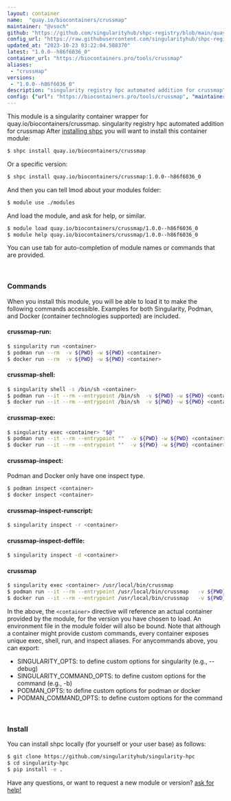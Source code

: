 ```yaml
---
layout: container
name:  "quay.io/biocontainers/crussmap"
maintainer: "@vsoch"
github: "https://github.com/singularityhub/shpc-registry/blob/main/quay.io/biocontainers/crussmap/container.yaml"
config_url: "https://raw.githubusercontent.com/singularityhub/shpc-registry/main/quay.io/biocontainers/crussmap/container.yaml"
updated_at: "2023-10-23 03:22:04.588370"
latest: "1.0.0--h86f6036_0"
container_url: "https://biocontainers.pro/tools/crussmap"
aliases:
 - "crussmap"
versions:
 - "1.0.0--h86f6036_0"
description: "singularity registry hpc automated addition for crussmap"
config: {"url": "https://biocontainers.pro/tools/crussmap", "maintainer": "@vsoch", "description": "singularity registry hpc automated addition for crussmap", "latest": {"1.0.0--h86f6036_0": "sha256:58f5d8238be0f05125eeb118a0f21592ec2c1a502c2894b77c66d85f358a51c3"}, "tags": {"1.0.0--h86f6036_0": "sha256:58f5d8238be0f05125eeb118a0f21592ec2c1a502c2894b77c66d85f358a51c3"}, "docker": "quay.io/biocontainers/crussmap", "aliases": {"crussmap": "/usr/local/bin/crussmap"}}
---
```


This module is a singularity container wrapper for quay.io/biocontainers/crussmap.
singularity registry hpc automated addition for crussmap
After [installing shpc](#install) you will want to install this container module:


```bash
$ shpc install quay.io/biocontainers/crussmap
```

Or a specific version:

```bash
$ shpc install quay.io/biocontainers/crussmap:1.0.0--h86f6036_0
```

And then you can tell lmod about your modules folder:

```bash
$ module use ./modules
```

And load the module, and ask for help, or similar.

```bash
$ module load quay.io/biocontainers/crussmap/1.0.0--h86f6036_0
$ module help quay.io/biocontainers/crussmap/1.0.0--h86f6036_0
```

You can use tab for auto-completion of module names or commands that are provided.

<br>

### Commands

When you install this module, you will be able to load it to make the following commands accessible.
Examples for both Singularity, Podman, and Docker (container technologies supported) are included.

#### crussmap-run:

```bash
$ singularity run <container>
$ podman run --rm  -v ${PWD} -w ${PWD} <container>
$ docker run --rm  -v ${PWD} -w ${PWD} <container>
```

#### crussmap-shell:

```bash
$ singularity shell -s /bin/sh <container>
$ podman run --it --rm --entrypoint /bin/sh  -v ${PWD} -w ${PWD} <container>
$ docker run --it --rm --entrypoint /bin/sh  -v ${PWD} -w ${PWD} <container>
```

#### crussmap-exec:

```bash
$ singularity exec <container> "$@"
$ podman run --it --rm --entrypoint ""  -v ${PWD} -w ${PWD} <container> "$@"
$ docker run --it --rm --entrypoint ""  -v ${PWD} -w ${PWD} <container> "$@"
```

#### crussmap-inspect:

Podman and Docker only have one inspect type.

```bash
$ podman inspect <container>
$ docker inspect <container>
```

#### crussmap-inspect-runscript:

```bash
$ singularity inspect -r <container>
```

#### crussmap-inspect-deffile:

```bash
$ singularity inspect -d <container>
```


#### crussmap

```bash
$ singularity exec <container> /usr/local/bin/crussmap
$ podman run --it --rm --entrypoint /usr/local/bin/crussmap   -v ${PWD} -w ${PWD} <container> -c " $@"
$ docker run --it --rm --entrypoint /usr/local/bin/crussmap   -v ${PWD} -w ${PWD} <container> -c " $@"
```



In the above, the `<container>` directive will reference an actual container provided
by the module, for the version you have chosen to load. An environment file in the
module folder will also be bound. Note that although a container
might provide custom commands, every container exposes unique exec, shell, run, and
inspect aliases. For anycommands above, you can export:

 - SINGULARITY_OPTS: to define custom options for singularity (e.g., --debug)
 - SINGULARITY_COMMAND_OPTS: to define custom options for the command (e.g., -b)
 - PODMAN_OPTS: to define custom options for podman or docker
 - PODMAN_COMMAND_OPTS: to define custom options for the command

<br>

### Install

You can install shpc locally (for yourself or your user base) as follows:

```bash
$ git clone https://github.com/singularityhub/singularity-hpc
$ cd singularity-hpc
$ pip install -e .
```

Have any questions, or want to request a new module or version? [ask for help!](https://github.com/singularityhub/singularity-hpc/issues)